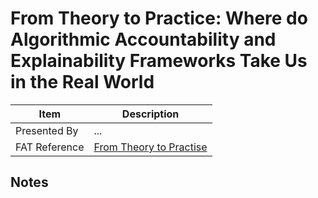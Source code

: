 # From Theory to Practice: Where do Algorithmic Accountability and Explainability Frameworks Take Us in the Real World

| Item | Description |
| --- | --- | 
| Presented By | ... |
| FAT Reference | [From Theory to Practise](https://fatconference.org/2020/acceptedcraftsessions.html#theory) |


## Notes

